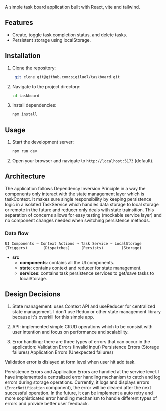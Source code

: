 A simple task board application built with React, vite and tailwind.

## Features

- Create, toggle task completion status, and delete tasks.
- Persistent storage using localStorage.

## Installation

1. Clone the repository:

   ```bash
    git clone git@github.com:siqiluo7/taskboard.git
   ```

2. Navigate to the project directory:
   ```bash
   cd taskboard
   ```
3. Install dependencies:
   ```bash
   npm install
   ```

## Usage

1. Start the development server:
   ```bash
   npm run dev
   ```
2. Open your browser and navigate to `http://localhost:5173` (default).

## Architecture

The application follows Dependency Inversion Principle in a way the components only interact with the state management layer which is taskContext. It makes
sure single responsibility by keeping persistence logic in a isolated TaskService which handles data storage to local storage or remote in the future and reducer only deals with state trainsition. This separation of concerns allows for easy testing (mockable service layer) and no component changes needed when switching persistence methods.

### Data flow

```
UI Components → Context Actions → Task Service → LocalStorage
(Triggers)       (Dispatches)     (Persists)        (Storage)
```

- **src**
  - **components**: contains all the UI components.
  - **state**: contains context and reducer for state management.
  - **services**: contains task persistence services to get/save tasks to localStorage.

## Design Decisions

1. State management: uses Context API and useReducer for centralized state management. I don't use Redux or other state management library because it's overkill for this simple app.

2. API: implemented simple CRUD operations which to be consisit with user intention and focus on performance and scalability.

3. Error handling: there are three types of errors that can occur in the application:
   Validation Errors (Invalid input)
   Persistence Errors (Storage failures)
   Application Errors (Unexpected failures)

Validation error is dislayed at form level when user hit add task.

Persistence Errors and Application Errors are handled at the service level. I have
implemented a centralized error handling mechanism to catch and log errors during storage operations. Currently, it logs and displays errors (`ErrorNotification` component), the error will be cleared after the next successful operation. In the future, it can be implement a auto retry and more sophisticated error handling mechanism to handle different types of errors and provide better user feedback.
